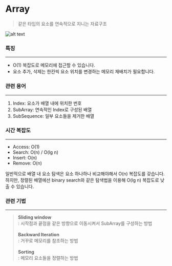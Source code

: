 # Array
> 같은 타입의 요소를 연속적으로 지니는 자료구조

![alt text](https://www.guru99.com/images/1/102319_0559_ArrayinData1.png)

### 특징
---
- O(1) 복잡도로 메모리에 접근할 수 있습니다.
- 요소 추가, 삭제는 한칸씩 요소 위치를 변경하는 메모리 재배치가 필요합니다.

### 관련 용어
---
1. Index: 요소가 배열 내에 위치한 번호
2. SubArray: 연속적인 Index로 구성된 배열
3. SubSequence: 일부 요소들을 제거한 배열

### 시간 복잡도
---
- Access: O(1)
- Search: O(n) / O(lg n)
- Insert: O(n)
- Remove: O(n)

일반적으로 배열 내 요소 탐색은 요소 하나하나 비교해야해서 O(n) 복잡도를 갖습니다.<br>
하지만, 정렬된 배열에선 binary search와 같은 탐색법을 이용해 O(lg n) 복잡도로 낮출 수 있습니다.

### 관련 기법
---
> <b>Sliding window</b>
<br>: 시작점과 끝점을 같은 방향으로 이동시켜서 SubArray를 구성하는 방법<br>
<br><b>Backward Iteration</b>
<br>: 거꾸로 메모리를 참조하는 방법<br>
<br><b>Sorting</b>
<br>: 메모리 요소들을 정렬하는 방법<br>